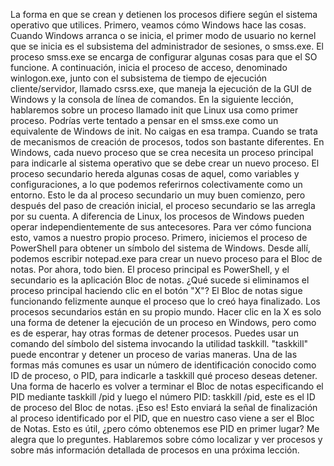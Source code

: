 La forma en que se crean y detienen los procesos difiere según el sistema operativo que utilices. Primero, veamos cómo Windows hace las cosas. Cuando Windows arranca o se inicia, el primer modo de usuario no kernel que se inicia es el subsistema del administrador de sesiones, o smss.exe. El proceso smss.exe se encarga de configurar algunas cosas para que el SO funcione. A continuación, inicia el proceso de acceso, denominado winlogon.exe, junto con el subsistema de tiempo de ejecución cliente/servidor, llamado csrss.exe, que maneja la ejecución de la GUI de Windows y la consola de línea de comandos. En la siguiente lección, hablaremos sobre un proceso llamado init que Linux usa como primer proceso. Podrías verte tentado a pensar en el smss.exe como un equivalente de Windows de init. No caigas en esa trampa. Cuando se trata de mecanismos de creación de procesos, todos son bastante diferentes. En Windows, cada nuevo proceso que se crea necesita un proceso principal para indicarle al sistema operativo que se debe crear un nuevo proceso. El proceso secundario hereda algunas cosas de aquel, como variables y configuraciones, a lo que podemos referirnos colectivamente como un entorno. Esto le da al proceso secundario un muy buen comienzo, pero después del paso de creación inicial, el proceso secundario se las arregla por su cuenta. A diferencia de Linux, los procesos de Windows pueden operar independientemente de sus antecesores. Para ver cómo funciona esto, vamos a nuestro propio proceso. Primero, iniciemos el proceso de PowerShell para obtener un símbolo del sistema de Windows. Desde allí, podemos escribir notepad.exe para crear un nuevo proceso para el Bloc de notas. Por ahora, todo bien. El proceso principal es PowerShell, y el secundario es la aplicación Bloc de notas. ¿Qué sucede si eliminamos el proceso principal haciendo clic en el botón "X"? El Bloc de notas sigue funcionando felizmente aunque el proceso que lo creó haya finalizado. Los procesos secundarios están en su propio mundo. Hacer clic en la X es solo una forma de detener la ejecución de un proceso en Windows, pero como es de esperar, hay otras formas de detener procesos. Puedes usar un comando del símbolo del sistema invocando la utilidad taskkill. "taskkill" puede encontrar y detener un proceso de varias maneras. Una de las formas más comunes es usar un número de identificación conocido como ID de proceso, o PID, para indicarle a taskkill qué proceso deseas detener. Una forma de hacerlo es volver a terminar el Bloc de notas especificando el PID mediante taskkill /pid y luego el número PID: taskkill /pid, este es el ID de proceso del Bloc de notas. ¡Eso es! Esto enviará la señal de finalización al proceso identificado por el PID, que en nuestro caso viene a ser el Bloc de Notas. Esto es útil, ¿pero cómo obtenemos ese PID en primer lugar? Me alegra que lo preguntes. Hablaremos sobre cómo localizar y ver procesos y sobre más información detallada de procesos en una próxima lección.